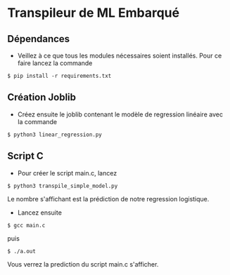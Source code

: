 # Transpileur de ML Embarqué

## Dépendances

- Veillez à ce que tous les modules nécessaires soient installés.
Pour ce faire lancez la commande
```
$ pip install -r requirements.txt
```

## Création Joblib
- Créez ensuite le joblib contenant le modèle de regression linéaire avec la commande 

```
$ python3 linear_regression.py
```

## Script C
- Pour créer le script main.c, lancez

```
$ python3 transpile_simple_model.py
```

Le nombre s'affichant est la prédiction de notre regression logistique.

- Lancez ensuite 

```
$ gcc main.c
```

puis 
```
$ ./a.out
```

Vous verrez la prediction du script main.c s'afficher.
